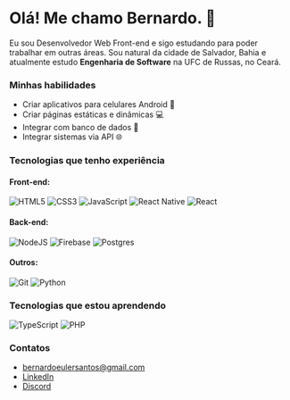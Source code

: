 # Olá! Me chamo Bernardo. 👋
Eu sou Desenvolvedor Web Front-end e sigo estudando para poder trabalhar em outras áreas. Sou natural da cidade de Salvador, Bahia e atualmente estudo **Engenharia de Software** na UFC de Russas, no Ceará.

### Minhas habilidades
- Criar aplicativos para celulares Android 📱
- Criar páginas estáticas e dinâmicas 💻
- Integrar com banco de dados 📁
- Integrar sistemas via API 🌐

### Tecnologias que tenho experiência
#### Front-end:
![HTML5](https://img.shields.io/badge/html5-%23E34F26.svg?style=for-the-badge&logo=html5&logoColor=white)
![CSS3](https://img.shields.io/badge/css3-%231572B6.svg?style=for-the-badge&logo=css3&logoColor=white)
![JavaScript](https://img.shields.io/badge/javascript-%23323330.svg?style=for-the-badge&logo=javascript&logoColor=%23F7DF1E)
![React Native](https://img.shields.io/badge/react_native-%2320232a.svg?style=for-the-badge&logo=react&logoColor=%2361DAFB)
![React](https://img.shields.io/badge/react-%2320232a.svg?style=for-the-badge&logo=react&logoColor=%2361DAFB)

#### Back-end:
![NodeJS](https://img.shields.io/badge/node.js-6DA55F?style=for-the-badge&logo=node.js&logoColor=white)
![Firebase](https://img.shields.io/badge/firebase-%23039BE5.svg?style=for-the-badge&logo=firebase)
![Postgres](https://img.shields.io/badge/postgres-%23316192.svg?style=for-the-badge&logo=postgresql&logoColor=white)

#### Outros:
![Git](https://img.shields.io/badge/git-%23F05033.svg?style=for-the-badge&logo=git&logoColor=white)
![Python](https://img.shields.io/badge/python-3670A0?style=for-the-badge&logo=python&logoColor=ffdd54)

### Tecnologias que estou aprendendo
![TypeScript](https://img.shields.io/badge/typescript-%23007ACC.svg?style=for-the-badge&logo=typescript&logoColor=white)
![PHP](https://img.shields.io/badge/php-%23777BB4.svg?style=for-the-badge&logo=php&logoColor=white)

### Contatos
- <bernardoeulersantos@gmail.com>
- [LinkedIn](https://www.linkedin.com/in/bernardoeuler/)
- [Discord](https://discordapp.com/users/367741578808393729)
